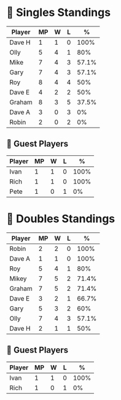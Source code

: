 # 🏓 Singles Standings

| Player  | MP | W | L | %      |
|---------|----|---|---|--------|
| Dave H  | 1  | 1 | 0 | 100%   |
| Olly    | 5  | 4 | 1 | 80%    |
| Mike    | 7  | 4 | 3 | 57.1%  |
| Gary    | 7  | 4 | 3 | 57.1%  |
| Roy     | 8  | 4 | 4 | 50%    |
| Dave E  | 4  | 2 | 2 | 50%    |
| Graham  | 8  | 3 | 5 | 37.5%  |
| Dave A  | 3  | 0 | 3 | 0%     |
| Robin   | 2  | 0 | 2 | 0%     |

## 🧾 Guest Players

| Player | MP | W | L | %    |
|--------|----|---|---|------|
| Ivan   | 1  | 1 | 0 | 100% |
| Rich   | 1  | 1 | 0 | 100% |
| Pete   | 1  | 0 | 1 | 0%   |

<!-- SPLIT -->

# 🎾 Doubles Standings

| Player  | MP | W | L | %      |
|---------|----|---|---|--------|
| Robin   | 2  | 2 | 0 | 100%   |
| Dave A  | 1  | 1 | 0 | 100%   |
| Roy     | 5  | 4 | 1 | 80%    |
| Mikey   | 7  | 5 | 2 | 71.4%  |
| Graham  | 7  | 5 | 2 | 71.4%  |
| Dave E  | 3  | 2 | 1 | 66.7%  |
| Gary    | 5  | 3 | 2 | 60%    |
| Olly    | 7  | 4 | 3 | 57.1%  |
| Dave H  | 2  | 1 | 1 | 50%    |

## 🧾 Guest Players

| Player | MP | W | L | %    |
|--------|----|---|---|------|
| Ivan   | 1  | 1 | 0 | 100% |
| Rich   | 1  | 0 | 1 | 0%   |